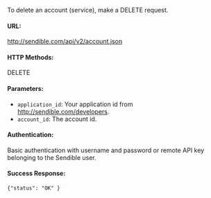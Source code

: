 To delete an account (service), make a DELETE request.

#### URL: ####
http://sendible.com/api/v2/account.json

#### HTTP Methods: ####
DELETE

#### Parameters: ####
  * `application_id`: Your application id from http://sendible.com/developers.
  * `account_id`: The account id.


#### Authentication: ####
Basic authentication with username and password or remote API key belonging to the Sendible user.

#### Success Response: ####
```
{"status": "OK" }
```